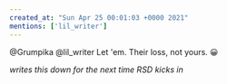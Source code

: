 ```yaml
---
created_at: "Sun Apr 25 00:01:03 +0000 2021"
mentions: ['lil_writer']
---
```


@Grumpika @lil_writer Let 'em. Their loss, not yours. 😀

*writes this down for the next time RSD kicks in*